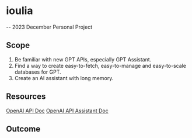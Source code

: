# ioulia

-- 2023 December Personal Project

## Scope

1. Be familiar with new GPT APIs, especially GPT Assistant.
2. Find a way to create easy-to-fetch, easy-to-manage and easy-to-scale databases for GPT.
3. Create an AI assistant with long memory.

## Resources

[OpenAI API Doc](https://platform.openai.com/docs/overview)
[OpenAI API Assistant Doc](https://platform.openai.com/docs/assistants/overview)

## Outcome
